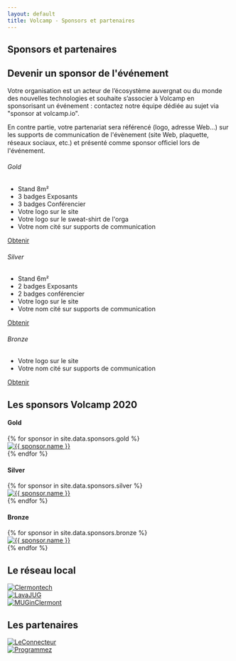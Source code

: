 ```yaml
---
layout: default
title: Volcamp - Sponsors et partenaires
---
```

<section class="page-header" style="background-image:url(https://www.volcamp.io/asset/images/chainedespuys_header.jpg);">
    <div class="container">
        <div class="row justify-content-center">
            <div class="col-lg-8">
                <div class="content text-center">
                    <h1 class="mb-3 text-white text-capitalize letter-spacing">Sponsors et partenaires</h1>
                    <div class="divider mx-auto mb-4 bg-white"></div>
                </div>
            </div>
        </div>
    </div>
</section>
<section class="section-speaker section">
    <div class="container">
        <div class="row section-heading">
            <div class="col-lg-8">
                <div class="heading">
                    <div class="pl-90">
                        <h2>Devenir un sponsor de l'événement</h2>
                    </div>
                </div>
            </div>
        </div>
        <div class="row">
            <div class="col-lg-12">
                <p>
                Votre organisation est un acteur de lʼécosystème auvergnat ou du monde des nouvelles technologies et souhaite sʼassocier à Volcamp  en sponsorisant un événement : contactez notre équipe dédiée au sujet via "sponsor at volcamp.io".
                </p>
                <p>
                En contre partie, votre partenariat sera référencé (logo, adresse Web…) sur les supports de communication de l'évènement (site Web, plaquette, réseaux sociaux, etc.) et présenté comme sponsor ofﬁciel lors de l'événement.
                </p>
            </div>
        </div>
        <div class="row justify-content-center align-items-center">
            <div class="col-lg-4 col-md-6">
                <div class="package style-1 bg-white mb-5 mb-lg-0">
                    <div class="price-header mb-4" style="background-image:url(/asset/images/page-header.jpg)">
                    <i class="icon-star"></i>
                    </div>
                    <h6 class="pname">Gold</h6>
                    <ul class="list-unstyled">
                    <li>Stand 8m²</li>
                    <li>3 badges Exposants</li>
                    <li>3 badges Conférencier</li>
                    <li>Votre logo sur le site</li>
                    <li>Votre logo sur le sweat-shirt de l'orga</li>
                    <li>Votre nom cité sur supports de communication</li>
                    </ul>
                    <a href="/contacts/" class="btn btn-secondary btn-rounded mt-3 mb-5">Obtenir</a>
                </div>
            </div>
            <div class="col-lg-4 col-md-6">
                <div class="package style-2 bg-white mb-5 mb-lg-0">
                    <div class="price-header mb-4" style="background-image:url(/asset/images/page-header.jpg)">
                    <i class="icon-heart"></i>
                    </div>
                    <h6 class="pname">Silver</h6>
                    <ul class="list-unstyled">
                    <li>Stand 6m²</li>
                    <li>2 badges Exposants</li>
                    <li>2 badges conférencier</li>
                    <li>Votre logo sur le site</li>
                    <li>Votre nom cité sur supports de communication</li>
                    </ul>
                    <a href="/contacts/" class="btn btn-secondary btn-rounded mt-3 mb-5">Obtenir</a>
                </div>
            </div>
            <div class="col-lg-4 col-md-6">
                <div class="package style-3 bg-white mb-5 mb-lg-0">
                    <div class="price-header mb-4" style="background-image:url(/asset/images/page-header.jpg)">
                    <i class="icon-thumbs-up-alt"></i>
                    </div>
                    <h6 class="pname">Bronze</h6>
                    <ul class="list-unstyled">
                        <li>Votre logo sur le site</li>
                        <li>Votre nom cité sur supports de communication</li>
                    </ul>
                    <a href="/contacts/" class="btn btn-secondary btn-rounded mt-3 mb-5">Obtenir</a>
                </div>
            </div>
        </div>
    </div>
</section>
<section class="section">
    <div class="container">
        <div class="row section-heading">
            <div class="col-lg-8">
                <div class="heading">
                    <div class="pl-90">
                        <h2>Les sponsors Volcamp 2020</h2>
                    </div>
                </div>
            </div>
        </div>
        <div class="row mb-5">
            <div class="col-lg-8">
                <h4 class="mb-4 letter-spacing text-sm style-1">Gold</h4>
            </div>
            <div class="col-lg-12">
                {% for sponsor in site.data.sponsors.gold %}
                <div class="client-item-color"><a href="{{ sponsor.url }}" target="_blank"><img src="{{ site.baseurl }}/asset/images/logo/{{ sponsor.logo }}.png" alt="{{ sponsor.name }}" class="img-fluid"></a></div>
                {% endfor %}
            </div>
        </div>
        <div class="row mb-5">
            <div class="col-lg-8">
                <h4 class="mb-4 letter-spacing text-sm style-2">Silver</h4>
            </div>
            <div class="col-lg-12">
                {% for sponsor in site.data.sponsors.silver %}
                <div class="client-item-color"><a href="{{ sponsor.url }}" target="_blank"><img src="{{ site.baseurl }}/asset/images/logo/{{ sponsor.logo }}.png" alt="{{ sponsor.name }}" class="img-fluid"></a></div>
                {% endfor %}
            </div>
        </div>
        <div class="row mb-5">
            <div class="col-lg-8">
                <h4 class="mb-4 letter-spacing text-sm style-3">Bronze</h4>
            </div>
            <div class="col-lg-12">
                {% for sponsor in site.data.sponsors.bronze %}
                <div class="client-item-color"><a href="{{ sponsor.url }}" target="_blank"><img src="{{ site.baseurl }}/asset/images/logo/{{ sponsor.logo }}.png" alt="{{ sponsor.name }}" class="img-fluid"></a></div>
                {% endfor %}
            </div>
        </div>
    </div>
</section>
<section class="section">
    <div class="container">
        <div class="row section-heading">
            <div class="col-lg-8">
                <div class="heading">
                    <div class="pl-90">
                        <h2>Le réseau local</h2>
                    </div>
                </div>
            </div>
        </div>
        <div class="row">
            <div class="col-lg-4 text-center">
                <a href="https://www.clermontech.org" target="_blank"><img src="{{ site.baseurl }}/asset/images/logo/clermontech_logo.png" alt="Clermontech" class="img-partenaire"></a>
            </div>
            <div class="col-lg-4 text-center">
                <a href="https://www.lavajug.org" target="_blank"><img src="{{ site.baseurl }}/asset/images/logo/lavajug_logo.png" alt="LavaJUG" class="img-partenaire"></a>
            </div>
            <div class="col-lg-4 text-center">
                <a href="https://muginclermont.azurewebsites.net/" target="_blank"><img src="{{ site.baseurl }}/asset/images/logo/muginclermont_logo.jpg" alt="MUGinClermont" class="img-partenaire"></a>
            </div>
        </div>
    </div>
</section>
<section class="section">
    <div class="container">
        <div class="row section-heading">
            <div class="col-lg-8">
                <div class="heading">
                    <div class="pl-90">
                        <h2>Les partenaires</h2>
                    </div>
                </div>
            </div>
        </div>
        <div class="row">
            <div class="col-lg-4 text-center">
                <a href="https://leconnecteur.org/" target="_blank"><img src="{{ site.baseurl }}/asset/images/logo/connecteur_logo.png" alt="LeConnecteur" class="img-partenaire"></a>
            </div>
            <div class="col-lg-4 text-center">
                <a href="https://www.programmez.com/" target="_blank"><img src="{{ site.baseurl }}/asset/images/logo/programmez_logo.png" alt="Programmez" class="img-partenaire"></a>
            </div>
        </div>
    </div>
</section>